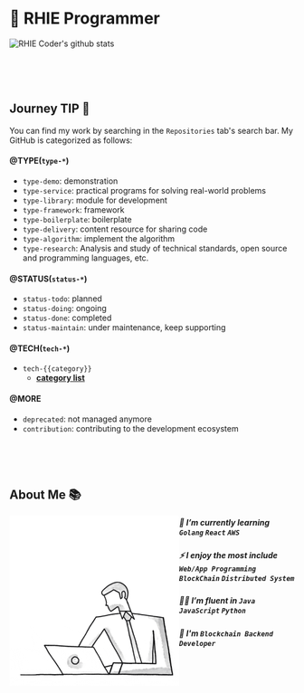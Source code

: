# 🐺 RHIE Programmer


![RHIE Coder's github stats](https://github-readme-stats.vercel.app/api?username=RHIE-coder&show_icons=true&theme=radical)

<br><br><br>

## Journey TIP 🧭

You can find my work by searching in the `Repositories` tab's search bar. My GitHub is categorized as follows:

#### @TYPE(`type-*`)
 - `type-demo`: demonstration
 - `type-service`: practical programs for solving real-world problems
 - `type-library`: module for development
 - `type-framework`: framework
 - `type-boilerplate`: boilerplate
 - `type-delivery`: content resource for sharing code
 - `type-algorithm`: implement the algorithm 
 - `type-research`: Analysis and study of technical standards, open source and programming languages, etc.

#### @STATUS(`status-*`)
 - `status-todo`: planned
 - `status-doing`: ongoing
 - `status-done`: completed
 - `status-maintain`: under maintenance, keep supporting

#### @TECH(`tech-*`)
 - `tech-{{category}}`
    - **[category list](./docs/tech-categories.md)**

#### @MORE
 - `deprecated`: not managed anymore
 - `contribution`: contributing to the development ecosystem


<br><br><br>

## About Me 📚

<img align="left" alt="GIF" src="https://github.com/RHIE-coder/RHIE-coder/blob/main/asset/better-better.gif?raw=true" width="300" height="300" />

##### 📖 I’m currently learning `Golang` `React` `AWS`

##### ⚡️ I enjoy the most include `Web/App Programming` `BlockChain` `Distributed System`

##### 👨‍💻 I’m fluent in `Java` `JavaScript` `Python`

##### 🌱 I'm `Blockchain Backend Developer`



